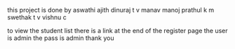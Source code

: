 this project is done by 
aswathi ajith
dinuraj t v
manav manoj
prathul k m
swethak t v
vishnu c


to view the student list there is a link at the end of the register page
the user is admin
the pass is admin
thank you
